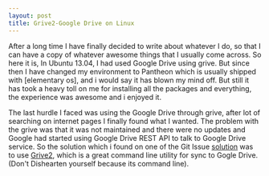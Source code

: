 ```yaml
---
layout: post
title: Grive2-Google Drive on Linux
---
```


After a long time I have finally decided to write about whatever I do, so that I can have a copy of whatever awesome things that I usually come across. 
So here it is, In Ubuntu 13.04, I had used Google Drive using grive. But since then I have changed my environment to Pantheon which is usually shipped with [elementary os], and i would say it has blown my mind off. But still it has took a heavy toll on me for installing all the packages and everything, the experience was awesome and i enjoyed it.

The last hurdle I faced was using the Google Drive through grive, after lot of searching on internet pages I finally found what I wanted. The problem with the grive was that it was not maintained and there were no updates and Google had started using  Google Drive REST API to talk to Google Drive service. So the solution which i found on one of the Git Issue [solution](https://github.com/Grive/grive/issues/311) was to use [Grive2](http://yourcmc.ru/wiki/Grive2), which is a great command line utility for sync to Gogle Drive.(Don't Dishearten yourself because its command line).
